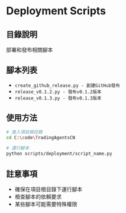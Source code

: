 # Deployment Scripts

## 目錄說明

部署和發布相關腳本

## 腳本列表

- `create_github_release.py - 創建GitHub發布`
- `release_v0.1.2.py - 發布v0.1.2版本`
- `release_v0.1.3.py - 發布v0.1.3版本`

## 使用方法

```bash
# 進入項目根目錄
cd C:\code\TradingAgentsCN

# 運行腳本
python scripts/deployment/script_name.py
```

## 註意事項

- 確保在項目根目錄下運行腳本
- 檢查腳本的依賴要求
- 某些腳本可能需要特殊權限
